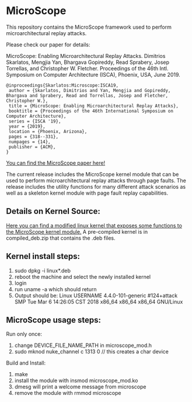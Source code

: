 # MicroScope
This repository contains the MicroScope framework used to perform microarchitectural replay attacks.

Please check our paper for details:


MicroScope: Enabling Microarchitectural Replay Attacks. Dimitrios Skarlatos, Mengjia Yan, Bhargava Gopireddy, Read Sprabery, Josep Torrellas, and Christopher W. Fletcher. Proceedings of the 46th Intl. Symposium on Computer Architecture (ISCA), Phoenix, USA, June 2019.

```
@inproceedings{Skarlatos:Microscope:ISCA19,
 author = {Skarlatos, Dimitrios and Yan, Mengjia and Gopireddy, Bhargava and Sprabery, Read and Torrellas, Josep and Fletcher, Christopher W.},
 title = {MicroScope: Enabling Microarchitectural Replay Attacks},
 booktitle = {Proceedings of the 46th International Symposium on Computer Architecture},
 series = {ISCA '19},
 year = {2019},
 location = {Phoenix, Arizona},
 pages = {318--331},
 numpages = {14},
 publisher = {ACM},
}
```

[You can find the MicroScope paper here!](http://skarlat2.web.engr.illinois.edu)

The current release includes the MicroScope kernel module that can be used to perform
microarchitectural replay attacks through page faults. The release includes the
utility functions for many different attack scenarios as well as a skeleton kernel module
with page fault replay capabilities.

## Details on Kernel Source:
[Here you can find a modified linux kernel that exposes some functions
to the MicroScope kernel module.](https://drive.google.com/open?id=1433kWpnafmffyDPmW_HZSZlbbOPlwKyU)
A pre-compiled kernel is in compiled_deb.zip that contains the .deb files.

## Kernel install steps:
1) sudo dpkg -i linux*.deb
2) reboot the machine and select the newly installed kernel
3) login
4) run uname -a which should return
5) Output should be: Linux USERNAME 4.4.0-101-generic #124+attack SMP Tue Mar 6 14:26:05 CST 2018 x86_64 x86_64 x86_64 GNU/Linux

## MicroScope usage steps:

Run only once:
1) change DEVICE_FILE_NAME_PATH in microscope_mod.h
2) sudo mknod nuke_channel c 1313 0 // this creates a char device

Build and Install:
1) make
2) install the module with insmod microscope_mod.ko
3) dmesg will print a welcome message from microscope
4) remove the module with rmmod microscope
